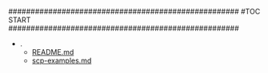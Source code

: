 





####################################################
#TOC START
####################################################
* .
    * [README.md](./README.md)
    * [scp-examples.md](./scp-examples.md)
